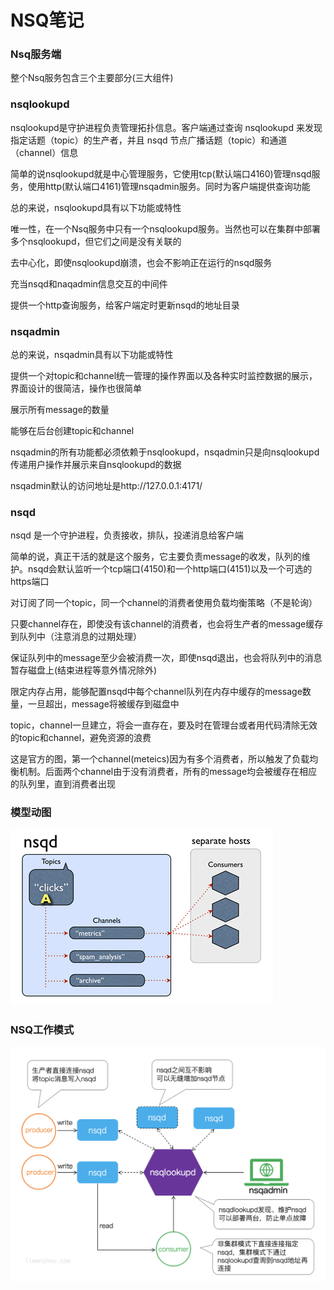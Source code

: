# NSQ笔记

### Nsq服务端 <br>
整个Nsq服务包含三个主要部分(三大组件) <br>

### nsqlookupd <br>
nsqlookupd是守护进程负责管理拓扑信息。客户端通过查询 nsqlookupd 来发现指定话题（topic）的生产者，并且 nsqd 节点广播话题（topic）和通道（channel）信息 <br>

简单的说nsqlookupd就是中心管理服务，它使用tcp(默认端口4160)管理nsqd服务，使用http(默认端口4161)管理nsqadmin服务。同时为客户端提供查询功能 <br>

总的来说，nsqlookupd具有以下功能或特性 <br>

唯一性，在一个Nsq服务中只有一个nsqlookupd服务。当然也可以在集群中部署多个nsqlookupd，但它们之间是没有关联的 <br>

去中心化，即使nsqlookupd崩溃，也会不影响正在运行的nsqd服务 <br>

充当nsqd和naqadmin信息交互的中间件 <br>

提供一个http查询服务，给客户端定时更新nsqd的地址目录  <br>

### nsqadmin <br>
总的来说，nsqadmin具有以下功能或特性 <br>

提供一个对topic和channel统一管理的操作界面以及各种实时监控数据的展示，界面设计的很简洁，操作也很简单 <br>

展示所有message的数量 <br>

能够在后台创建topic和channel <br>

nsqadmin的所有功能都必须依赖于nsqlookupd，nsqadmin只是向nsqlookupd传递用户操作并展示来自nsqlookupd的数据 <br>

nsqadmin默认的访问地址是http://127.0.0.1:4171/  <br>

### nsqd <br>
nsqd 是一个守护进程，负责接收，排队，投递消息给客户端 <br>

简单的说，真正干活的就是这个服务，它主要负责message的收发，队列的维护。nsqd会默认监听一个tcp端口(4150)和一个http端口(4151)以及一个可选的https端口 <br>

对订阅了同一个topic，同一个channel的消费者使用负载均衡策略（不是轮询） <br>

只要channel存在，即使没有该channel的消费者，也会将生产者的message缓存到队列中（注意消息的过期处理） <br>

保证队列中的message至少会被消费一次，即使nsqd退出，也会将队列中的消息暂存磁盘上(结束进程等意外情况除外) <br>

限定内存占用，能够配置nsqd中每个channel队列在内存中缓存的message数量，一旦超出，message将被缓存到磁盘中 <br>

topic，channel一旦建立，将会一直存在，要及时在管理台或者用代码清除无效的topic和channel，避免资源的浪费 <br>

这是官方的图，第一个channel(meteics)因为有多个消费者，所以触发了负载均衡机制。后面两个channel由于没有消费者，所有的message均会被缓存在相应的队列里，直到消费者出现

### 模型动图 <br>
![image](https://github.com/GrumpyOmer/studyNsq/blob/master/images/3383256184-58ff49e3526a9_articlex.gif)

### NSQ工作模式 <br>
![image](https://github.com/GrumpyOmer/studyNsq/blob/master/images/nsq4.png)
